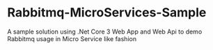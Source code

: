 # Rabbitmq-MicroServices-Sample
A sample solution using .Net Core 3 Web App and Web Api to demo Rabbitmq usage in Micro Service like fashion
